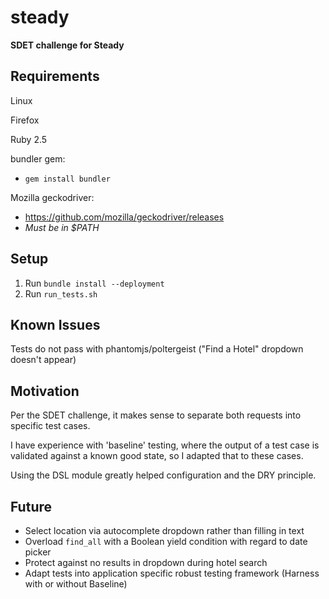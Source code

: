# steady
**SDET challenge for Steady**

## Requirements
Linux

Firefox

Ruby 2.5

bundler gem:
- `gem install bundler`

Mozilla geckodriver:
- https://github.com/mozilla/geckodriver/releases
- *Must be in $PATH*

## Setup
1. Run `bundle install --deployment`
2. Run `run_tests.sh`

## Known Issues
Tests do not pass with phantomjs/poltergeist ("Find a Hotel" dropdown doesn't appear)

## Motivation
Per the SDET challenge, it makes sense to separate both requests into specific test cases.

I have experience with 'baseline' testing, where the output of a test case is validated against a known good state, so I adapted that to these cases.

Using the DSL module greatly helped configuration and the DRY principle.

## Future
- Select location via autocomplete dropdown rather than filling in text
- Overload `find_all` with a Boolean yield condition with regard to date picker
- Protect against no results in dropdown during hotel search
- Adapt tests into application specific robust testing framework (Harness with or without Baseline)